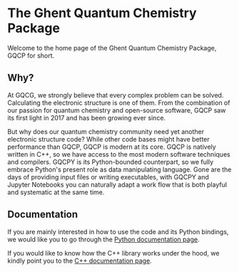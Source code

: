 # The Ghent Quantum Chemistry Package

Welcome to the home page of the Ghent Quantum Chemistry Package, GQCP for short.


## Why?

At GQCG, we strongly believe that every complex problem can be solved. Calculating the electronic structure is one of them. From the combination of our passion for quantum chemistry and open-source software, GQCP saw its first light in 2017 and has been growing ever since. 

But why does our quantum chemistry community need yet another electronic structure code? While other code bases might have better performance than GQCP, GQCP is modern at its core. GQCP is natively written in C++, so we have access to the most modern software techniques and compilers. GQCPY is its Python-bounded counterpart, so we fully embrace Python's present role as data manipulating language. Gone are the days of providing input files or writing executables, with GQCPY and Jupyter Notebooks you can naturally adapt a work flow that is both playful and systematic at the same time.


## Documentation

If you are mainly interested in how to use the code and its Python bindings, we would like you to go through the [Python documentation page](python_documentation.md).

If you would like to know how the C++ library works under the hood, we kindly point you to the [C++ documentation page](cpp_documentation.md).
